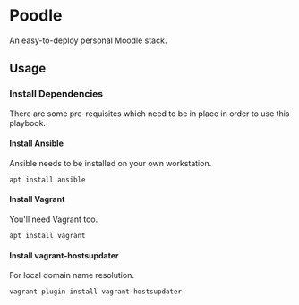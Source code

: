 # Poodle
An easy-to-deploy personal Moodle stack.

## Usage
### Install Dependencies
There are some pre-requisites which need to be in place in order to use this playbook.

#### Install Ansible
Ansible needs to be installed on your own workstation.

``` apt install ansible ```

#### Install Vagrant
You'll need Vagrant too.

``` apt install vagrant ```

#### Install vagrant-hostsupdater
For local domain name resolution.

``` vagrant plugin install vagrant-hostsupdater ```
